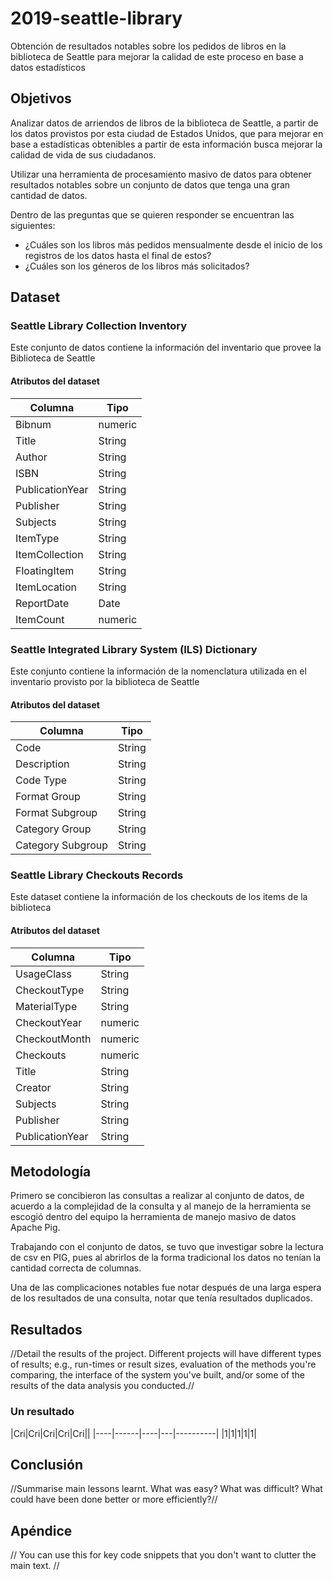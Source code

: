 # 2019-seattle-library

Obtención de resultados notables sobre los pedidos de libros en la biblioteca de Seattle para mejorar la calidad de este proceso en base a datos estadísticos

## Objetivos

Analizar datos de arriendos de libros de la biblioteca de Seattle, a partir de los datos provistos por esta ciudad de Estados Unidos, que para mejorar en base a estadísticas obtenibles a partir de esta información busca mejorar la calidad de vida de sus ciudadanos.

Utilizar una herramienta de procesamiento masivo de datos para obtener resultados notables sobre un conjunto de datos que tenga una gran cantidad de datos.

Dentro de las preguntas que se quieren responder se encuentran las siguientes:

* ¿Cuáles son los libros más pedidos mensualmente desde el inicio de los registros de los datos hasta el final de estos?
* ¿Cuáles son los géneros de los libros más solicitados?

## Dataset
### Seattle Library Collection Inventory
Este conjunto de datos contiene la información del inventario que provee la Biblioteca de Seattle
#### Atributos del dataset

| Columna               | Tipo    |
| --------------------- | ------- |
| Bibnum                | numeric |
| Title                 | String  |                           
| Author                | String  |                           
| ISBN                  | String  |                           
| PublicationYear       | String  |                           
| Publisher             | String  |                           
| Subjects              | String  |                           
| ItemType              | String  |                           
| ItemCollection        | String  |                           
| FloatingItem          | String  |                           
| ItemLocation          | String  |                           
| ReportDate            | Date    |                           
| ItemCount             | numeric |

### Seattle Integrated Library System (ILS) Dictionary
Este conjunto contiene la información de la nomenclatura utilizada en el inventario provisto por la biblioteca de Seattle
#### Atributos del dataset

| Columna               | Tipo    |
| --------------------- | ------- |
| Code                  | String  |
| Description           | String  |                           
| Code Type             | String  |                           
| Format Group          | String  |                           
| Format Subgroup       | String  |                           
| Category Group        | String  |                           
| Category Subgroup     | String  |        

### Seattle Library Checkouts Records
Este dataset contiene la información de los checkouts de los items de la biblioteca
#### Atributos del dataset

| Columna               | Tipo    |
| --------------------- | ------- |
| UsageClass            | String  |
| CheckoutType          | String  |                           
| MaterialType          | String  |                           
| CheckoutYear          | numeric |                           
| CheckoutMonth         | numeric |                           
| Checkouts             | numeric |                           
| Title                 | String  |
| Creator               | String  |                           
| Subjects              | String  |                           
| Publisher             | String  |                           
| PublicationYear       | String  | 


## Metodología

Primero se concibieron las consultas a realizar al conjunto de datos, de acuerdo a la complejidad de la consulta y al manejo de la herramienta se escogió dentro del equipo la herramienta de manejo masivo de datos Apache Pig.

Trabajando con el conjunto de datos, se tuvo que investigar sobre la lectura de csv en PIG, pues al abrirlos de la forma tradicional los datos no tenían la cantidad correcta de columnas.

Una de las complicaciones notables fue notar después de una larga espera de los resultados de una consulta, notar que tenía resultados duplicados.

## Resultados

//Detail the results of the project. Different projects will have different types of results; e.g., run-times or result sizes, evaluation of the methods you're comparing, the interface of the system you've built, and/or some of the results of the data analysis you conducted.//


### Un resultado

|Cri|Cri|Cri|Cri|Cri||
|----|------|----|---|----------|
|1|1|1|1|1|

## Conclusión

//Summarise main lessons learnt. What was easy? What was difficult? What could have been done better or more efficiently?//


## Apéndice

// You can use this for key code snippets that you don't want to clutter the main text. //
